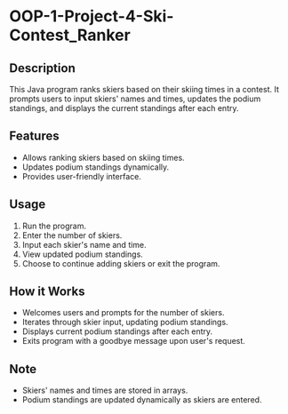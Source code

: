 # OOP-1-Project-4-Ski-Contest_Ranker

## Description

This Java program ranks skiers based on their skiing times in a contest. It prompts users to input skiers' names and times, updates the podium standings, and displays the current standings after each entry.

## Features

- Allows ranking skiers based on skiing times.
- Updates podium standings dynamically.
- Provides user-friendly interface.

## Usage

1. Run the program.
2. Enter the number of skiers.
3. Input each skier's name and time.
4. View updated podium standings.
5. Choose to continue adding skiers or exit the program.

## How it Works

- Welcomes users and prompts for the number of skiers.
- Iterates through skier input, updating podium standings.
- Displays current podium standings after each entry.
- Exits program with a goodbye message upon user's request.

## Note

- Skiers' names and times are stored in arrays.
- Podium standings are updated dynamically as skiers are entered.
